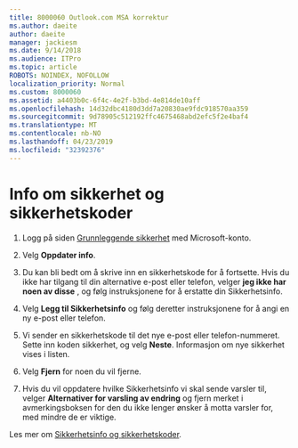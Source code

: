 ```yaml
---
title: 8000060 Outlook.com MSA korrektur
ms.author: daeite
author: daeite
manager: jackiesm
ms.date: 9/14/2018
ms.audience: ITPro
ms.topic: article
ROBOTS: NOINDEX, NOFOLLOW
localization_priority: Normal
ms.custom: 8000060
ms.assetid: a4403b0c-6f4c-4e2f-b3bd-4e814de10aff
ms.openlocfilehash: 14d32dbc4180d3dd7a20830ae9fdc918570aa359
ms.sourcegitcommit: 9d78905c512192ffc4675468abd2efc5f2e4baf4
ms.translationtype: MT
ms.contentlocale: nb-NO
ms.lasthandoff: 04/23/2019
ms.locfileid: "32392376"
---
```

# <a name="security-info-and-security-codes"></a>Info om sikkerhet og sikkerhetskoder

1. Logg på siden [Grunnleggende sikkerhet](https://account.microsoft.com/security) med Microsoft-konto. 
    
2. Velg **Oppdater info**. 
    
3. Du kan bli bedt om å skrive inn en sikkerhetskode for å fortsette. Hvis du ikke har tilgang til din alternative e-post eller telefon, velger **jeg ikke har noen av disse** , og følg instruksjonene for å erstatte din Sikkerhetsinfo. 
    
4. Velg **Legg til Sikkerhetsinfo** og følg deretter instruksjonene for å angi en ny e-post eller telefon. 
    
5. Vi sender en sikkerhetskode til det nye e-post eller telefon-nummeret. Sette inn koden sikkerhet, og velg **Neste**. Informasjon om nye sikkerhet vises i listen. 
    
6. Velg **Fjern** for noen du vil fjerne. 
    
7. Hvis du vil oppdatere hvilke Sikkerhetsinfo vi skal sende varsler til, velger **Alternativer for varsling av endring** og fjern merket i avmerkingsboksen for den du ikke lenger ønsker å motta varsler for, med mindre de er viktige. 
    
Les mer om [Sikkerhetsinfo og sikkerhetskoder](https://support.microsoft.com/help/12428/).
  

